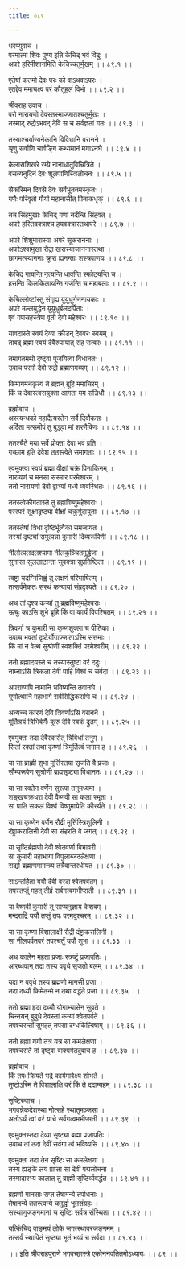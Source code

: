 ```yaml
---
title: ०८९

---
```

धरण्युवाच ।  
परमात्मा शिवः पुण्य इति केचिद् भवं विदुः ।  
अपरे हरिमीशानमिति केचिच्चतुर्मुखम् ।। ८९.१ ।।  
  
एतेषां कतमो देवः परः को वाऽथवाऽपरः ।  
एतद्देव ममाचक्ष्व परं कौतूहलं विभो ।। ८९.२ ।।  
  
श्रीवराह उवाच ।  
परो नारायणो देवस्तस्माज्जातश्चतुर्मुखः ।  
तस्माद् रुद्रोऽभवद् देवि स च सर्वज्ञतां गतः ।। ८९.३ ।।  
  
तस्याश्चर्याण्यनेकानि विविधानि वरानने ।  
श्रृणु सर्वाणि चार्वङ्गि कथ्यमानं मयाऽनघे ।। ८९.४ ।।  
  
कैलासशिखरे रम्ये नानाधातुविचित्रिते ।  
वसत्यनुदिनं देवः शूलपाणिस्त्रिलोचनः ।। ८९.५ ।।  
  
सैकस्मिन् दिवसे देवः सर्वभूतनमस्कृतः ।  
गणैः परिवृतो गौर्या महानासीत् पिनाकधृक् ।। ८९.६ ।।  
  
तत्र सिंहमुखाः केचिद् गणा नर्दन्ति सिंहवत् ।  
अपरे हस्तिवक्त्राश्च हयवक्त्रास्तथापरे ।। ८९.७ ।।  
  
अपरे शिंशुमारास्या अपरे सूकराननाः ।  
अपरेऽश्वामुखा रौद्रा खरास्याजाननास्तथा ।  
छागमत्स्याननाः क्रूरा ह्यनन्ताः शस्त्रपाणयः ।। ८९.८ ।।  
  
केचिद् गायन्ति नृत्यन्ति धावन्ति स्फोटयन्ति च ।  
हसन्ति किलकिलायन्ति गर्जन्ति च महाबलाः ।। ८९.९ ।।  
  
केचिल्लोष्टांस्तु संगृह्य युयुधुर्गणनायकाः ।  
अपरे मल्लयुद्धेन युयुधुर्बलदर्पिताः ।  
एवं गणसहस्त्रेण वृतो देवो महेश्वरः ।। ८९.१० ।।  
  
यावदास्ते स्वयं देव्या क्रीडन् देववरः स्वयम् ।  
तावद् ब्रह्मा स्वयं देवैरुपायात् सह सत्वरः ।। ८९.११ ।।  
  
तमागतमथो दृष्ट्वा पूजयित्वा विधानतः ।  
उवाच परमो देवो रुद्रो ब्रह्माणमव्यम् ।। ८९.१२ ।।  
  
किमागमनकृत्यं ते ब्रह्मन् ब्रूहि ममाचिरम् ।  
किं च देवास्त्वरायुक्ता आगता मम सन्निधौ ।। ८९.१३ ।।  
  
ब्रह्मोवाच ।  
अस्त्यन्धको महादैत्यस्तेन सर्वे दिवौकसः ।  
अर्दिता मत्समीपं तु बुद्ध्वा मां शरणैषिणः ।। ८९.१४ ।।  
  
ततश्चैते मया सर्वे प्रोक्ता देवा भवं प्रति ।  
गच्छाम इति देवेश ततस्त्वेते समागताः ।। ८९.१५ ।।  
  
एवमुक्त्वा स्वयं ब्रह्मा वीक्षां चक्रे पिनाकिनम् ।  
नारायणं च मनसा सस्मार परमेश्वरम् ।  
ततो नारायणो देवो द्वाभ्यां मध्ये व्यवस्थितः ।। ८९.१६ ।।  
  
ततस्त्वेकीगतास्ते तु ब्रह्मविष्णुमहेश्वराः ।  
परस्परं सूक्ष्मदृष्ट्या वीक्षां चक्रुर्मुदायुताः ।। ८९.१७ ।।  
  
ततस्तेषां त्रिधा दृष्टिर्भूत्वैका समजायत ।  
तस्यां दृष्ट्यां समुत्पन्ना कुमारी दिव्यरूपिणी ।। ८९.१८ ।।  
  
नीलोत्पलदलश्यामा नीलकुञ्चितमूर्द्धजा ।  
सुनासा सुललाटान्ता सुवक्त्रा सुप्रतिष्ठिता ।। ८९.१९ ।।  
  
त्वष्ट्रा यदग्निजिह्वं तु लक्षणं परिभाषितम् ।  
तत्सर्वमेकतः संस्थं कन्यायां संप्रदृश्यते ।। ८९.२० ।।  
  
अथ तां दृश्य कन्यां तु ब्रह्मविष्णुमहेश्वराः ।  
ऊचुः काऽसि शुभे ब्रूहि किं वा कार्यं विपश्चितम् ।। ८९.२१ ।।  
  
त्रिवर्णा च कुमारी सा कृष्णशुक्ला च पीतिका ।  
उवाच भवतां दृष्टेर्योगाज्जाताऽस्मि सत्तमाः ।  
किं मां न वेत्थ सुश्रोणीं स्वशक्तिं परमेश्वरीम् ।। ८९.२२ ।।  
  
ततो ब्रह्मादयस्ते च तस्यास्तुष्टा वरं ददुः ।  
नाम्नाऽसि त्रिकला देवी पाहि विश्वं च सर्वदा ।। ८९.२३ ।।  
  
अपराण्यपि नामानि भविष्यन्ति तवानघे ।  
गुणोत्थानि महाभागे सर्वसिद्धिकराणि च ।। ८९.२४ ।।  
  
अन्यच्च कारणं देवि त्रिवर्णाऽसि वरानने ।  
मूर्तित्रयं त्रिभिर्वर्णैः कुरु देवि स्वकं द्रुतम् ।। ८९.२५ ।।  
  
एवमुक्ता तदा देवैरकरोत् त्रिविधां तनुम् ।  
सितां रक्तां तथा कृष्णां त्रिमूर्तित्वं जगाम ह ।। ८९.२६ ।।  
  
या सा ब्राह्मी शुभा मूर्त्तिस्तया सृजति वै प्रजाः ।  
सौम्यरूपेण सुश्रोणी ब्रह्मसृष्ट्या विधानतः ।। ८९.२७ ।।  
  
या सा रक्तेन वर्णेन सुरूपा तनुमध्यमा ।  
शङ्खचक्रधरा देवी वैष्णवी सा कला स्मृता ।  
सा पाति सकलं विश्वं विष्णुमायेति कीर्त्त्यते ।। ८९.२८ ।।  
  
या सा कृष्णेन वर्णेन रौद्री मूर्त्तिस्त्रिशूलिनी ।  
दंष्ट्राकरालिनी देवी सा संहरति वै जगत् ।। ८९.२९ ।।  
  
या सृष्टिर्ब्रह्मणो देवी श्वेतवर्णा विभावरी ।  
सा कुमारी महाभागा विपुलाब्जदलेक्षणा ।  
सद्यो ब्रह्माणमामन्त्र्य तत्रैवान्तरधीयत ।। ८९.३० ।।  
  
साऽन्तर्हिता ययौ देवी वरदा श्वेतपर्वतम् ।  
तपस्तप्तुं महत् तीव्रं सर्वगत्वमभीप्सती ।। ८९.३१ ।।  
  
या वैष्णवी कुमारी तु साप्यनुज्ञाय केशवम् ।  
मन्दराद्रिं ययौ तप्तुं तपः परमदुश्चरम् ।। ८९.३२ ।।  
  
या सा कृष्णा विशालाक्षी रौद्री दंष्ट्राकरालिनी ।  
सा नीलपर्वतवरं तपश्चर्तुं ययौ शुभा ।। ८९.३३ ।।  
  
अथ कालेन महता प्रजाः स्त्रष्टुं प्रजापतिः ।  
आरब्धवान् तदा तस्य ववृधे सृजतो बलम् ।। ८९.३४ ।।  
  
यदा न ववृधे तस्य ब्रह्मणो मानसी प्रजा ।  
तदा दध्यौ किमेतन्मे न तथा वर्द्धते प्रजा ।। ८९.३५ ।।  
  
ततो ब्रह्मा हृदा दध्यौ योगाभ्यासेन सुव्रते ।  
चिन्तयन् बुबुधे देवस्तां कन्यां श्वेतपर्वते ।  
तपश्चरन्तीं सुमहत् तपसा दग्धकिल्बिषाम् ।। ८९.३६ ।।  
  
ततो ब्रह्मा ययौ तत्र यत्र सा कमलेक्षणा ।  
तपश्चरति तां दृष्ट्वा वाक्यमेतदुवाच ह ।। ८९.३७ ।।  
  
ब्रह्मोवाच ।  
किं तपः क्रियते भद्रे कार्यमावेक्ष्य शोभते ।  
तुष्टोऽस्मि ते विशालाक्षि वरं किं ते ददाम्यहम् ।। ८९.३८ ।।  
  
सृष्टिरुवाच ।  
भगवन्नेकदेशस्था नोत्सहे स्थातुमञ्जसा ।  
अतोऽर्थं त्वां वरं याचे सर्वगत्वमभीप्सती ।। ८९.३९ ।।  
  
एवमुक्तस्तदा देव्या सृष्ट्या ब्रह्मा प्रजापतिः ।  
उवाच तां तदा देवीं सर्वगा त्वं भविष्यसि ।। ८९.४० ।।  
  
एवमुक्ता तदा तेन सृष्टिः सा कमलेक्षणा ।  
तस्य ह्यङ्के लयं प्राप्ता सा देवी पद्मलोचना ।  
तस्मादारभ्य कालात् तु ब्राह्मी सृष्टिर्व्यवर्द्धत ।। ८९.४१ ।।  
  
ब्रह्मणो मानसाः सप्त तेषामन्ये तपोधनाः ।  
तेषामन्ये ततस्त्वन्ये चतुर्द्धा भूतसंग्रहः ।  
सस्थाणुजङ्गमानां च सृष्टिः सर्वत्र संस्थिता ।। ८९.४२ ।।  
  
यत्किंचिद् वाङ्मयं लोके जगत्स्थावरजङ्गमम् ।  
तत्सर्वं स्थापितं सृष्ट्या भूतं भव्यं च सर्वदा ।। ८९.४३ ।।  
  
।। इति श्रीवराहपुराणे भगवच्छास्त्रे एकोननवतितमोऽध्यायः ।। ८९ ।।